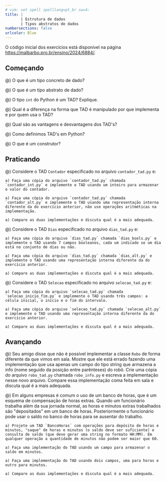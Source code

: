 ```yaml
---
# vim: set spell spelllang=pt_br sw=4:
title: |
       | Estrutura de dados
       | Tipos abstratos de dados
numbersections: false
urlcolor: Blue
---
```


O código inicial dos exercícios está disponível na página <https://malbarbo.pro.br/ensino/2024/6884/>.

## Começando

@) O que é um tipo concreto de dado?

@) O que é um tipo abstrato de dado?

@) O tipo `int` do Python é um TAD? Explique.

@) Qual é a diferença na forma que TAD é manipulado por que implementa e por quem usa o TAD?

@) Qual são as vantagens e desvantagens dos TAD's?

@) Como definimos TAD's em Python?

@) O que é um construtor?


## Praticando

@) Considere o TAD `Contador` especificado no arquivo `contador_tad.py` e:

    a) Faça uma cópia do arquivo `contador_tad.py` chamada `contador_int.py` e implemente o TAD usando um inteiro para armazenar o valor do contador.

    a) Faça uma cópia do arquivo `contador_tad.py` chamada `contador_alt.py` e implemente o TAD usando uma representação interna diferente da do exercício anterior, não use operações aritméticas na implementação.

    a) Compare as duas implementações e discuta qual é a mais adequada.


@) Considere o TAD `Dias` especificado no arquivo `dias_tad.py` e:

    a) Faça uma cópia do arquivo `dias_tad.py` chamada `dias_bools.py` e implemente o TAD usando 7 campos booleanos, cada um indicado se um dia está no conjunto de dias ou não.

    a) Faça uma cópia do arquivo `dias_tad.py` chamada `dias_alt.py` e implemente o TAD usando uma representação interna diferente da do exercício anterior.

    a) Compare as duas implementações e discuta qual é a mais adequada.


@) Considere o TAD `Selecao` especificado no arquivo `selecao_tad.py` e:

    a) Faça uma cópia do arquivo `selecao_tad.py` chamada `selecao_inicio_fim.py` e implemente o TAD usando três campos: a célula inicial, o início e o fim do intervalo.

    a) Faça uma cópia do arquivo `selecao_tad.py` chamada `selecao_alt.py` e implemente o TAD usando uma representação interna diferente da do exercício anterior.

    a) Compare as duas implementações e discuta qual é a mais adequada.


## Avançando

@) Seu amigo disse que não é possível implementar a classe `Robo` de forma diferente da que vimos em sala. Mostre que ele está errado fazendo uma implementação que usa apenas um campo do tipo string que armazena a info (nome seguido da posição entre parênteses) do robô. Crie uma cópia do arquivo `robo_tad.py` chamada `robo_info.py` e escreva a implementação nesse novo arquivo. Compare essa implementação coma feita em sala e discuta qual é a mais adequada.

@) Em alguns empresas é comum o uso de um banco de horas, que é um esquema de compensação de horas extras. Quando um funcionário trabalha além da sua jornada normal, as horas e minutos extras trabalhados são "depositados" em um banco de horas. Posteriormente o funcionário pode usar o saldo no banco de horas para se ausentar do trabalho.

    a) Projete um TAD `BancoHoras` com operações para depósito de horas e minutos, "saque" de horas e minutos (o saldo deve ser suficiente) e consulta de saldo (que deve gerar uma string no formato HH:MM). Em qualquer operação a quantidade de minutos não podem ser maior que 60.

    a) Faça uma implementação do TAD usando um campo para armazenar o saldo em minutos.

    a) Faça uma implementação do TAD usando dois campos, uma para horas e outro para minutos.

    a) Compare as duas implementações e discuta qual é a mais adequada.
